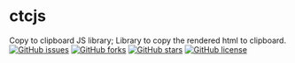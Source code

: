 # ctcjs
Copy to clipboard JS library; Library to copy the rendered html to clipboard.
<br>
<a href="https://github.com/q4pradeep/ctcjs/issues"><img alt="GitHub issues" src="https://img.shields.io/github/issues/q4pradeep/ctcjs"></a>
<a href="https://github.com/q4pradeep/ctcjs/network"><img alt="GitHub forks" src="https://img.shields.io/github/forks/q4pradeep/ctcjs"></a>
<a href="https://github.com/q4pradeep/ctcjs/stargazers"><img alt="GitHub stars" src="https://img.shields.io/github/stars/q4pradeep/ctcjs"></a>
<a href="https://github.com/q4pradeep/ctcjs"><img alt="GitHub license" src="https://img.shields.io/github/license/q4pradeep/ctcjs"></a>
